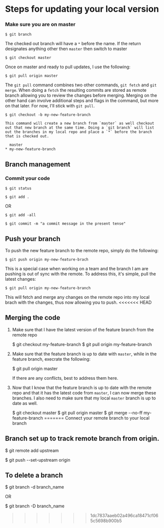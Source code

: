 # Steps for updating your local version

### Make sure you are on master

	$ git branch

	
The checked out branch will have a `*` before the name. If the return designates anything other then `master` then switch to master

	$ git checkout master

Once on master and ready to pull updates, I use the following:

	$ git pull origin master
	
The `git pull` command combines two other commands, `git fetch` and `git merge`. When doing a `fetch` the resulting commits are stored as remote branch allowing you to review the changes before merging. Merging on the other hand can involve additional steps and flags in the command, but more on that later. For now, I'll stick with `git pull`.    
    
    $ git checkout -b my-new-feature-branch

    This command will create a new branch from `master` as well checkout out that new branch at the same time. Doing a `git branch` will list out the branches in my local repo and place a `*` before the branch that is checked out.  

	  master
	* my-new-feature-branch


## Branch management


### Commit your code


	$ git status

    $ git add .

OR 

    $ git add -all

    $ git commit -m "a commit message in the present tense"


## Push your branch

To push the new feature branch to the remote repo, simply do the following: 

	$ git push origin my-new-feature-brach    

This is a special case when working on a team and the branch I am are pushing is out of sync with the remote. To address this, it's simple, pull the latest changes:

	$ git pull origin my-new-feature-branch
    
This will fetch and merge any changes on the remote repo into my local brach with the changes, thus now allowing you to push. 
<<<<<<< HEAD


## Merging the code

1. Make sure that I have the latest version of the feature branch from the remote repo

	$ git checkout my-feature-branch
	$ git pull origin my-feature-branch

1. Make sure that the feature branch is up to date with `master`, while in the feature branch, execrate the following:

	$ git pull origin master
		
	If there are any conflicts, best to address them here. 
	
1. Now that I know that the feature branch is up to date with the remote repo and that it has the latest code from `master`, I can now merge these branches. I also need to make sure that my local `master` branch is up to date as well.

	$ git checkout master
	$ git pull origin master
	$ git merge --no-ff my-feature-branch
=======
Connect your remote branch to your local branch

## Branch set up to track remote branch from origin.

  $ git remote add upstream <url of remote branch>

  $ git push --set-upstream origin <branch name>
  
## To delete a branch

  $ git branch -d branch_name
  
  OR
  
  $ git branch -D branch_name
  
  
>>>>>>> 1dc7837aaeb02a496ca18471cf065c5698b900b5

